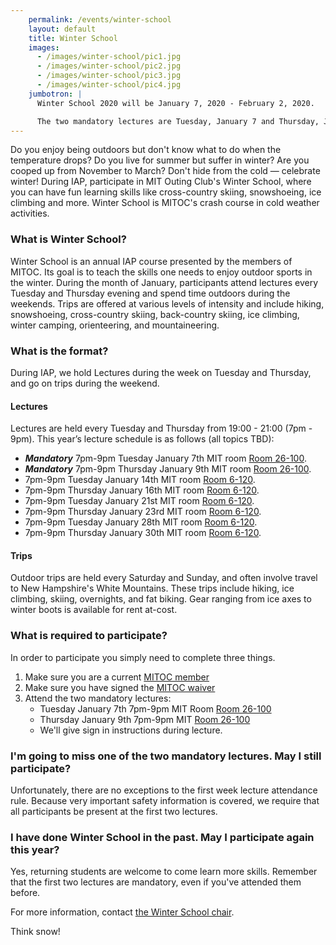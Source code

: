 ```yaml
---
    permalink: /events/winter-school
    layout: default
    title: Winter School
    images:
      - /images/winter-school/pic1.jpg
      - /images/winter-school/pic2.jpg
      - /images/winter-school/pic3.jpg
      - /images/winter-school/pic4.jpg
    jumbotron: |
      Winter School 2020 will be January 7, 2020 - February 2, 2020.

      The two mandatory lectures are Tuesday, January 7 and Thursday, January 9 from 19:00 - 21:00 (7pm - 9pm) in [26-100](https://whereis.mit.edu?q=26-100).
---
```


Do you enjoy being outdoors but don't know what to do when the temperature drops? Do you live for summer but suffer in winter? Are you cooped up from November to March? Don't hide from the cold — celebrate winter! During IAP, participate in MIT Outing Club's Winter School, where you can have fun learning skills like cross-country skiing, snowshoeing, ice climbing and more. Winter School is MITOC's crash course in cold weather activities.

### What is Winter School?

Winter School is an annual IAP course presented by the members of MITOC. Its goal is to teach the skills one needs to enjoy outdoor sports in the winter. During the month of January, participants attend lectures every Tuesday and Thursday evening and spend time outdoors during the weekends. Trips are offered at various levels of intensity and include hiking, snowshoeing, cross-country skiing, back-country skiing, ice climbing, winter camping, orienteering, and mountaineering.

### What is the format?

During IAP, we hold Lectures during the week on Tuesday and Thursday, and go on trips during the weekend.

#### Lectures

Lectures are held every Tuesday and Thursday from 19:00 - 21:00 (7pm - 9pm). This year’s lecture schedule is as follows (all topics TBD):

*   **_Mandatory_** 7pm-9pm Tuesday January 7th MIT room [Room 26-100](https://whereis.mit.edu?q=26-100).
*   **_Mandatory_** 7pm-9pm Thursday January 9th MIT room [Room 26-100](https://whereis.mit.edu?q=26-100).
*   7pm-9pm Tuesday January 14th MIT room [Room 6-120](https://whereis.mit.edu?q=6-120).
*   7pm-9pm Thursday January 16th MIT room [Room 6-120](https://whereis.mit.edu?q=6-120).
*   7pm-9pm Tuesday January 21st MIT room [Room 6-120](https://whereis.mit.edu?q=6-120).
*   7pm-9pm Thursday January 23rd MIT room [Room 6-120](https://whereis.mit.edu?q=6-120).
*   7pm-9pm Tuesday January 28th MIT room [Room 6-120](https://whereis.mit.edu?q=6-120).
*   7pm-9pm Thursday January 30th MIT room [Room 6-120](https://whereis.mit.edu?q=6-120).

#### Trips

Outdoor trips are held every Saturday and Sunday, and often involve travel to New Hampshire's White Mountains. These trips include hiking, ice climbing, skiing, overnights, and fat biking. Gear ranging from ice axes to winter boots is available for rent at-cost.

### What is required to participate?

In order to participate you simply need to complete three things.

1.  Make sure you are a current [MITOC member](https://mitoc-trips.mit.edu/profile/membership/)
2.  Make sure you have signed the [MITOC waiver](https://mitoc-trips.mit.edu/profile/waiver/)
3.  Attend the two mandatory lectures:
    *   Tuesday January 7th 7pm-9pm MIT Room [Room 26-100](https://whereis.mit.edu?q=26-100)
    *   Thursday January 9th 7pm-9pm MIT [Room 26-100](https://whereis.mit.edu?q=26-100)
    *   We'll give sign in instructions during lecture.

### I'm going to miss one of the two mandatory lectures. May I still participate?

Unfortunately, there are no exceptions to the first week lecture attendance rule. Because very important safety information is covered, we require that all participants be present at the first two lectures.

### I have done Winter School in the past. May I participate again this year?

Yes, returning students are welcome to come learn more skills. Remember that the first two lectures are mandatory, even if you've attended them before.

For more information, contact [the Winter School chair](mailto:ws-chair@mit.edu).

Think snow!

